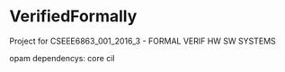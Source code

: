 # VerifiedFormally
Project for CSEEE6863_001_2016_3 - FORMAL VERIF HW SW SYSTEMS

opam dependencys:
core
cil
